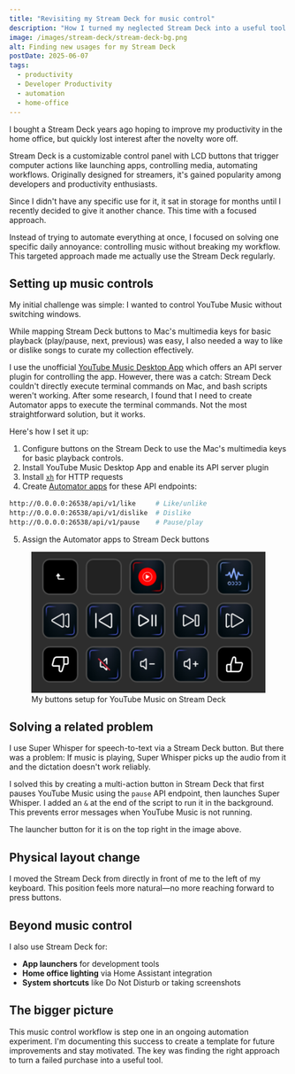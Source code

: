 ```yaml
---
title: "Revisiting my Stream Deck for music control"
description: "How I turned my neglected Stream Deck into a useful tool for controlling YouTube Music without breaking my workflow."
image: /images/stream-deck/stream-deck-bg.png
alt: Finding new usages for my Stream Deck
postDate: 2025-06-07
tags:
  - productivity
  - Developer Productivity
  - automation
  - home-office
---
```

I bought a Stream Deck years ago hoping to improve my productivity in the home office, but quickly lost interest after the novelty wore off.

Stream Deck is a customizable control panel with LCD buttons that trigger computer actions like launching apps, controlling media, automating workflows. Originally designed for streamers, it's gained popularity among developers and productivity enthusiasts.

Since I didn't have any specific use for it, it sat in storage for months until I recently decided to give it another chance. This time with a focused approach.

Instead of trying to automate everything at once, I focused on solving one specific daily annoyance: controlling music without breaking my workflow. This targeted approach made me actually use the Stream Deck regularly.

## Setting up music controls

My initial challenge was simple: I wanted to control YouTube Music without switching windows.

While mapping Stream Deck buttons to Mac's multimedia keys for basic playback (play/pause, next, previous) was easy, I also needed a way to like or dislike songs to curate my collection effectively.

I use the unofficial [YouTube Music Desktop App](https://github.com/th-ch/youtube-music) which offers an API server plugin for controlling the app. However, there was a catch: Stream Deck couldn't directly execute terminal commands on Mac, and bash scripts weren't working. After some research, I found that I need to create Automator apps to execute the terminal commands. Not the most straightforward solution, but it works.

Here's how I set it up:

1. Configure buttons on the Stream Deck to use the Mac's multimedia keys for basic playback controls.
2. Install YouTube Music Desktop App and enable its API server plugin
3. Install [`xh`](https://github.com/ducaale/xh) for HTTP requests
4. Create [Automator apps](https://support.apple.com/guide/automator/welcome/mac) for these API endpoints:
```bash
http://0.0.0.0:26538/api/v1/like     # Like/unlike
http://0.0.0.0:26538/api/v1/dislike  # Dislike
http://0.0.0.0:26538/api/v1/pause    # Pause/play
```
5. Assign the Automator apps to Stream Deck buttons

<figure class="mx-auto my-8 max-w-3xl">
  <img src="/images/stream-deck/stream-deck-youtube-music.png" class="w-full" alt="Stream Deck buttons setup for YouTube Music control" />
  <figcaption class="text-center mt-2 text-sm text-gray-600 dark:text-gray-400">My buttons setup for YouTube Music on Stream Deck</figcaption>
</figure>

## Solving a related problem

I use Super Whisper for speech-to-text via a Stream Deck button. But there was a problem: If music is playing, Super Whisper picks up the audio from it and the dictation doesn't work reliably.

I solved this by creating a multi-action button in Stream Deck that first pauses YouTube Music using the `pause` API endpoint, then launches Super Whisper. I added an `&` at the end of the script to run it in the background. This prevents error messages when YouTube Music is not running.

The launcher button for it is on the top right in the image above.

## Physical layout change

I moved the Stream Deck from directly in front of me to the left of my keyboard. This position feels more natural—no more reaching forward to press buttons.

## Beyond music control

I also use Stream Deck for:

- **App launchers** for development tools
- **Home office lighting** via Home Assistant integration
- **System shortcuts** like Do Not Disturb or taking screenshots

## The bigger picture

This music control workflow is step one in an ongoing automation experiment. I'm documenting this success to create a template for future improvements and stay motivated. The key was finding the right approach to turn a failed purchase into a useful tool.
